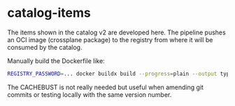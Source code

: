 # catalog-items

The items shown in the catalog v2 are developed here. The pipeline pushes an OCI image (crossplane package) to the registry from where it will be consumed by the catalog. 

Manually build the Dockerfile like:
```bash
REGISTRY_PASSWORD=... docker buildx build --progress=plain --output type=local,dest=. --secret id=registry-password,env=REGISTRY_PASSWORD --build-arg DOCKER_REGISTRY=index.docker.io --build-arg DOCKER_USERNAME=... --build-arg IMAGE_VERSION=0.0.1 --build-arg CACHEBUST=$(date +%s) --build-arg REGISTRY_IMAGE=index.docker.io/platformplane/platform-catalog .
```

The CACHEBUST is not really needed but useful when amending git commits or testing locally with the same version number.
